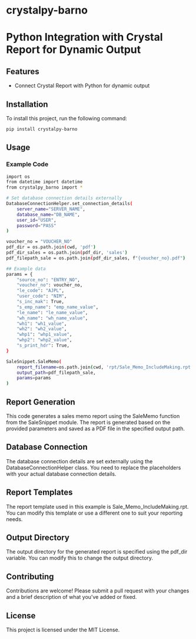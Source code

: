 # crystalpy-barno

Python Integration with Crystal Report for Dynamic Output
=====================================================

## Features

* Connect Crystal Report with Python for dynamic output

## Installation

To install this project, run the following command:
```bash
pip install crystalpy-barno

```

## Usage

### Example Code
```bash
import os
from datetime import datetime
from crystalpy_barno import *

# Set database connection details externally
DatabaseConnectionHelper.set_connection_details(
    server_name="SERVER_NAME",
    database_name="DB_NAME",
    user_id="USER",
    password="PASS"
)

voucher_no = "VOUCHER_NO"
pdf_dir = os.path.join(cwd, 'pdf')
pdf_dir_sales = os.path.join(pdf_dir, 'sales')
pdf_filepath_sale = os.path.join(pdf_dir_sales, f"{voucher_no}.pdf")

## Example data
params = {
    "source_no": "ENTRY_NO",
    "voucher_no": voucher_no,
    "le_code": "AJPL",
    "user_code": "NIM",
    "s_inc_mak": True,
    "s_emp_name": "emp_name_value",
    "le_name": "le_name_value",
    "wh_name": "wh_name_value",
    "wh1": "wh1_value",
    "wh2": "wh2_value",
    "whp1": "whp1_value",
    "whp2": "whp2_value",
    "s_print_hdr": True,
}

SaleSnippet.SaleMemo(
    report_filename=os.path.join(cwd, 'rpt/Sale_Memo_IncludeMaking.rpt'),
    output_path=pdf_filepath_sale,
    params=params
)
```

## Report Generation
This code generates a sales memo report using the SaleMemo function from the SaleSnippet module. The report is generated based on the provided parameters and saved as a PDF file in the specified output path.

## Database Connection
The database connection details are set externally using the DatabaseConnectionHelper class. You need to replace the placeholders with your actual database connection details.

## Report Templates
The report template used in this example is Sale_Memo_IncludeMaking.rpt. You can modify this template or use a different one to suit your reporting needs.

## Output Directory
The output directory for the generated report is specified using the pdf_dir variable. You can modify this to change the output directory.

## Contributing
Contributions are welcome! Please submit a pull request with your changes and a brief description of what you've added or fixed.

## License
This project is licensed under the MIT License.